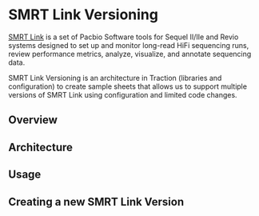 # SMRT Link Versioning

[SMRT Link](https://www.pacb.com/smrt-link/) is a set of Pacbio Software tools for Sequel II/IIe and Revio systems designed to set up and monitor long-read HiFi sequencing runs, review performance metrics, analyze, visualize, and annotate sequencing data.

SMRT Link Versioning is an architecture in Traction (libraries and configuration) to create sample sheets that allows us to support multiple versions of SMRT Link using configuration and limited code changes.

## Overview

## Architecture

## Usage

## Creating a new SMRT Link Version

